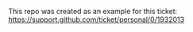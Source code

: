 This repo was created as an example for this ticket:
https://support.github.com/ticket/personal/0/1932013
